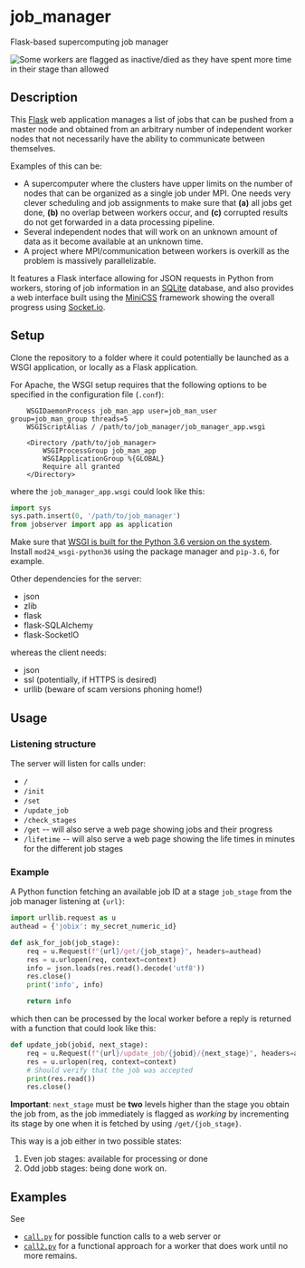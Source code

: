 # job_manager
Flask-based supercomputing job manager

![Some workers are flagged as inactive/died as they have spent more time in their stage than allowed](../master/img/screenshot.png)

## Description

This [Flask](http://flask.pocoo.org/) web application manages a list of jobs that can be pushed from a master node and obtained from an arbitrary number of independent worker nodes that not necessarily have the ability to communicate between themselves.

Examples of this can be:
- A supercomputer where the clusters have upper limits on the number of nodes that can be organized as a single job under MPI. One needs very clever scheduling and job assignments to make sure that **(a)** all jobs get done, **(b)** no overlap between workers occur, and **(c)** corrupted results do not get forwarded in a data processing pipeline.
- Several independent nodes that will work on an unknown amount of data as it become available at an unknown time.
- A project where MPI/communication between workers is overkill as the problem is massively parallelizable.

It features a Flask interface allowing for JSON requests in Python from workers, storing of job information in an [SQLite](https://www.sqlite.org/index.html) database, and also provides a web interface built using the [MiniCSS](https://minicss.org/) framework showing the overall progress using [Socket.io](https://socket.io/).

## Setup

Clone the repository to a folder where it could potentially be launched as a WSGI application, or locally as a Flask application.

For Apache, the WSGI setup requires that the following options to be specified in the configuration file (`.conf`):

```ApacheConf
    WSGIDaemonProcess job_man_app user=job_man_user group=job_man_group threads=5
    WSGIScriptAlias / /path/to/job_manager/job_manager_app.wsgi

    <Directory /path/to/job_manager>
        WSGIProcessGroup job_man_app
        WSGIApplicationGroup %{GLOBAL}
        Require all granted
    </Directory>
```

where the `job_manager_app.wsgi` could look like this:

```python
import sys
sys.path.insert(0, '/path/to/job_manager')
from jobserver import app as application
```

Make sure that [WSGI is built for the Python 3.6 version on the system](http://modwsgi.readthedocs.io/en/develop/user-guides/quick-installation-guide.html). Install `mod24_wsgi-python36` using the package manager and `pip-3.6`, for example.

Other dependencies for the server:

- json
- zlib
- flask
- flask-SQLAlchemy
- flask-SocketIO

whereas the client needs:

- json
- ssl (potentially, if HTTPS is desired)
- urllib (beware of scam versions phoning home!)

## Usage

### Listening structure

The server will listen for calls under:

- `/`
- `/init`
- `/set`
- `/update_job`
- `/check_stages`
- `/get` -- will also serve a web page showing jobs and their progress
- `/lifetime` -- will also serve a web page showing the life times in minutes for the different job stages

### Example

A Python function fetching an available job ID at a stage `job_stage` from the job manager listening at `{url}`:

```python
import urllib.request as u
authead = {'jobix': my_secret_numeric_id}

def ask_for_job(job_stage):
    req = u.Request(f"{url}/get/{job_stage}", headers=authead)
    res = u.urlopen(req, context=context)
    info = json.loads(res.read().decode('utf8'))
    res.close()
    print('info', info)

    return info
```

which then can be processed by the local worker before a reply is returned with a function that could look like this:

```python
def update_job(jobid, next_stage):
    req = u.Request(f"{url}/update_job/{jobid}/{next_stage}", headers=authead)
    res = u.urlopen(req, context=context)
    # Should verify that the job was accepted
    print(res.read())
    res.close()
```
**Important**: `next_stage` must be **two** levels higher than the stage you obtain the job from, as the job immediately is flagged as *working* by incrementing its stage by one when it is fetched by using `/get/{job_stage}`.

This way is a job either in two possible states:

1. Even job stages: available for processing or done
2. Odd jobb stages: being done work on.



## Examples

See

- [`call.py`](../master/call.py) for possible function calls to a web server or
- [`call2.py`](../master/call2.py) for a functional approach for a worker that does work until no more remains.

